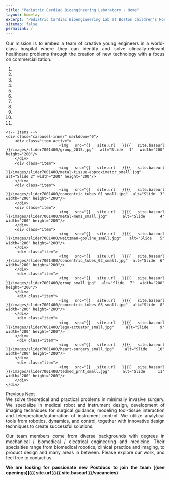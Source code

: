 ```yaml
---
title: "Pediatric Cardiac Bioengineering Laboratory - Home"
layout: homelay
excerpt: "Pediatric Cardiac Bioengineering Lab at Boston Children's Hospital and Harvard Medical School."
sitemap: false
permalink: /
---
```


<div align="justify">Our mission is to embed a team of creative young engineers in a world-class hospital where they can identify and solve clincally-relevant healthcare problems through the creation of new technology with a focus on commercialization.


<div markdown="0" id="carousel" class="carousel slide" data-ride="carousel" data-interval="4000" data-pause="hover" >
    <!-- Menu -->
    <ol class="carousel-indicators">
        <li data-target="#carousel" data-slide-to="0" class="active"></li>
        <li data-target="#carousel" data-slide-to="1"></li>
        <li data-target="#carousel" data-slide-to="2"></li>
        <li data-target="#carousel" data-slide-to="3"></li>
        <li data-target="#carousel" data-slide-to="4"></li>
        <li data-target="#carousel" data-slide-to="5"></li>
        <li data-target="#carousel" data-slide-to="6"></li>
	<li data-target="#carousel" data-slide-to="7"></li>
	<li data-target="#carousel" data-slide-to="8"></li>
	<li data-target="#carousel" data-slide-to="9"></li>
	<li data-target="#carousel" data-slide-to="10"></li>
    </ol>

    <!-- Items -->
    <div class="carousel-inner" markdown="0">
        <div class="item active">
            <img src="{{ site.url }}{{ site.baseurl }}/images/slider7001400/group_2015.jpg" alt="Slide 1" width="200" height="200"/>
        </div>
        <div class="item">
            <img src="{{ site.url }}{{ site.baseurl }}/images/slider7001400/metal-tissue-approximator_small.jpg" alt="Slide 2" width="200" height="200"/>
        </div>
        <div class="item">
            <img src="{{ site.url }}{{ site.baseurl }}/images/slider7001400/concentric_tubes_01_small.jpg" alt="Slide 3" width="200" height="200"/>
        </div>
        <div class="item">
            <img src="{{ site.url }}{{ site.baseurl }}/images/slider7001400/metal-mems_small.jpg" alt="Slide 4" width="200" height="200"/>
        </div>
        <div class="item">
            <img src="{{ site.url }}{{ site.baseurl }}/images/slider7001400/weitzman-gosline_small.jpg" alt="Slide 5" width="200" height="200"/>
        </div>       
         <div class="item">
            <img src="{{ site.url }}{{ site.baseurl }}/images/slider7001400/concentric_tubes_02_small.jpg" alt="Slide 6" width="200" height="200"/>
        </div>
         <div class="item">
            <img src="{{ site.url }}{{ site.baseurl }}/images/slider7001400/group_small.jpg" alt="Slide 7" width="200" height="200"/>
        </div>
         <div class="item">
            <img src="{{ site.url }}{{ site.baseurl }}/images/slider7001400/concentric_tubes_03_small.jpg" alt="Slide 8" width="200" height="200"/>
        </div>
         <div class="item">
            <img src="{{ site.url }}{{ site.baseurl }}/images/slider7001400/lego-actuator_small.jpg" alt="Slide 9" width="200" height="200"/>
        </div>
         <div class="item">
            <img src="{{ site.url }}{{ site.baseurl }}/images/slider7001400/heart-surgery_small.jpg" alt="Slide 10" width="200" height="200"/>
        </div>
         <div class="item">
            <img src="{{ site.url }}{{ site.baseurl }}/images/slider7001400/tedmed_prnt_small.jpg" alt="Slide 11" width="200" height="200"/>
        </div>	
    </div>
  <a class="left carousel-control" href="#carousel" role="button" data-slide="prev">
    <span class="glyphicon glyphicon-chevron-left" aria-hidden="true"></span>
    <span class="sr-only">Previous</span>
  </a>
  <a class="right carousel-control" href="#carousel" role="button" data-slide="next">
    <span class="glyphicon glyphicon-chevron-right" aria-hidden="true"></span>
    <span class="sr-only">Next</span>
  </a>
</div>
<div align="justify">We solve theoretical and practical problems in minimally invasive surgery. We specialize in medical robot and instrument design, development of imaging techniques for surgical guidance, modeling tool-tissue interaction and teleoperation/automation of instrument control. We utilize analytical tools from robotics, dynamics, and control, together with innovative design techniques to create successful solutions.

Our team members come from diverse backgrounds with degrees in mechanical / biomedical / electrical engineering and medicine. Their specialties range from biomedical robotics, clinical practice and imaging, to product design and many areas in between. Please explore our work, and feel free to contact us.

 **We are  looking for passionate new Postdocs to join the team [(see openings)]({{ site.url }}{{ site.baseurl }}/vacancies)** 
